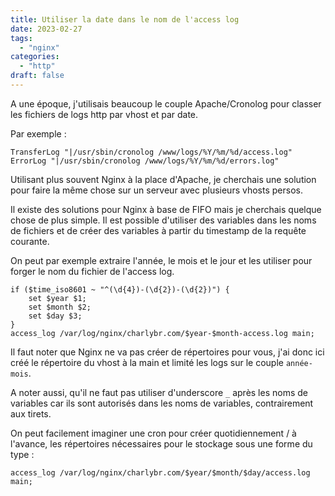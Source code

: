 ```yaml
---
title: Utiliser la date dans le nom de l'access log
date: 2023-02-27
tags:
  - "nginx"
categories:
  - "http"
draft: false
---
```


A une époque, j'utilisais beaucoup le couple Apache/Cronolog pour classer les fichiers de logs http par vhost et par date.

Par exemple :
```
TransferLog "|/usr/sbin/cronolog /www/logs/%Y/%m/%d/access.log"
ErrorLog "|/usr/sbin/cronolog /www/logs/%Y/%m/%d/errors.log"
```

Utilisant plus souvent Nginx à la place d'Apache, je cherchais une solution pour faire la même chose sur un serveur avec plusieurs vhosts persos.

Il existe des solutions pour Nginx à base de FIFO mais je cherchais quelque chose de plus simple.
Il est possible d'utiliser des variables dans les noms de fichiers et de créer des variables à partir du timestamp de la requête courante.

On peut par exemple extraire l'année, le mois et le jour et les utiliser pour forger le nom du fichier de l'access log.

```
if ($time_iso8601 ~ "^(\d{4})-(\d{2})-(\d{2})") {
    set $year $1;
    set $month $2;
    set $day $3;
}
access_log /var/log/nginx/charlybr.com/$year-$month-access.log main;
```

Il faut noter que Nginx ne va pas créer de répertoires pour vous, j'ai donc ici créé le répertoire du vhost à la main et limité les logs sur le couple `année-mois`.

A noter aussi, qu'il ne faut pas utiliser d'underscore `_` après les noms de variables car ils sont autorisés dans les noms de variables, contrairement aux tirets.

On peut facilement imaginer une cron pour créer quotidiennement / à l'avance, les répertoires nécessaires pour le stockage sous une forme du type :
```
access_log /var/log/nginx/charlybr.com/$year/$month/$day/access.log main;
```
